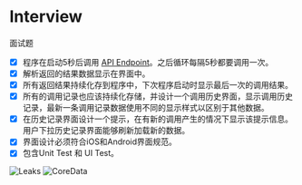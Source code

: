 # Interview
面试题

- [x] 程序在启动5秒后调用 [API Endpoint](https://api.github.com/)。之后循环每隔5秒都要调用一次。
- [x] 解析返回的结果数据显示在界面中。
- [x] 所有返回结果持续化存到程序中，下次程序启动时显示最后一次的调用结果。
- [x] 所有的调用记录也应该持续化存储，并设计一个调用历史界面，显示调用历史记录，最新一条调用记录数据使用不同的显示样式以区别于其他数据。
- [x] 在历史记录界面设计一个提示，在有新的调用产生的情况下显示该提示信息。用户下拉历史记录界面能够刷新加载新的数据。
- [x] 界面设计必须符合iOS和Android界面规范。
- [x] 包含Unit Test 和 UI Test。

![Leaks](http://chuantu.xyz/t6/741/1603420552x-591238492.png)
![CoreData](http://chuantu.xyz/t6/741/1603420650x1700340450.png)

